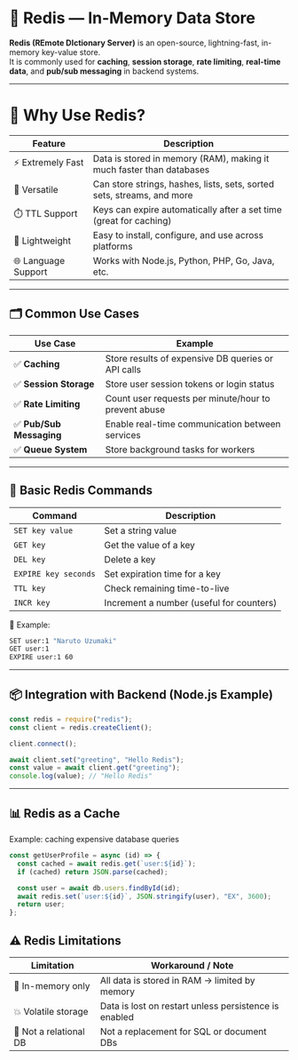# 🧠 Redis — In-Memory Data Store

**Redis (REmote DIctionary Server)** is an open-source, lightning-fast, in-memory key-value store.  
It is commonly used for **caching**, **session storage**, **rate limiting**, **real-time data**, and **pub/sub messaging** in backend systems.

---

# 🚀 Why Use Redis?

| Feature             | Description                                                            |
| ------------------- | ---------------------------------------------------------------------- |
| ⚡ Extremely Fast   | Data is stored in memory (RAM), making it much faster than databases   |
| 🧠 Versatile        | Can store strings, hashes, lists, sets, sorted sets, streams, and more |
| ⏱️ TTL Support      | Keys can expire automatically after a set time (great for caching)     |
| 🔐 Lightweight      | Easy to install, configure, and use across platforms                   |
| 🌐 Language Support | Works with Node.js, Python, PHP, Go, Java, etc.                        |

---

## 🗂️ Common Use Cases

| Use Case                 | Example                                              |
| ------------------------ | ---------------------------------------------------- |
| ✅ **Caching**           | Store results of expensive DB queries or API calls   |
| ✅ **Session Storage**   | Store user session tokens or login status            |
| ✅ **Rate Limiting**     | Count user requests per minute/hour to prevent abuse |
| ✅ **Pub/Sub Messaging** | Enable real-time communication between services      |
| ✅ **Queue System**      | Store background tasks for workers                   |

---

## 🔧 Basic Redis Commands

| Command              | Description                              |
| -------------------- | ---------------------------------------- |
| `SET key value`      | Set a string value                       |
| `GET key`            | Get the value of a key                   |
| `DEL key`            | Delete a key                             |
| `EXPIRE key seconds` | Set expiration time for a key            |
| `TTL key`            | Check remaining time-to-live             |
| `INCR key`           | Increment a number (useful for counters) |

🧪 Example:

```bash
SET user:1 "Naruto Uzumaki"
GET user:1
EXPIRE user:1 60
```

---

## 📦 Integration with Backend (Node.js Example)

```js
const redis = require("redis");
const client = redis.createClient();

client.connect();

await client.set("greeting", "Hello Redis");
const value = await client.get("greeting");
console.log(value); // "Hello Redis"
```

---

## 📊 Redis as a Cache

Example: caching expensive database queries

```js
const getUserProfile = async (id) => {
  const cached = await redis.get(`user:${id}`);
  if (cached) return JSON.parse(cached);

  const user = await db.users.findById(id);
  await redis.set(`user:${id}`, JSON.stringify(user), "EX", 3600);
  return user;
};
```

## ⚠️ Redis Limitations

| Limitation             | Workaround / Note                                     |
| ---------------------- | ----------------------------------------------------- |
| 🧠 In-memory only      | All data is stored in RAM → limited by memory         |
| 💥 Volatile storage    | Data is lost on restart unless persistence is enabled |
| 🧱 Not a relational DB | Not a replacement for SQL or document DBs             |
